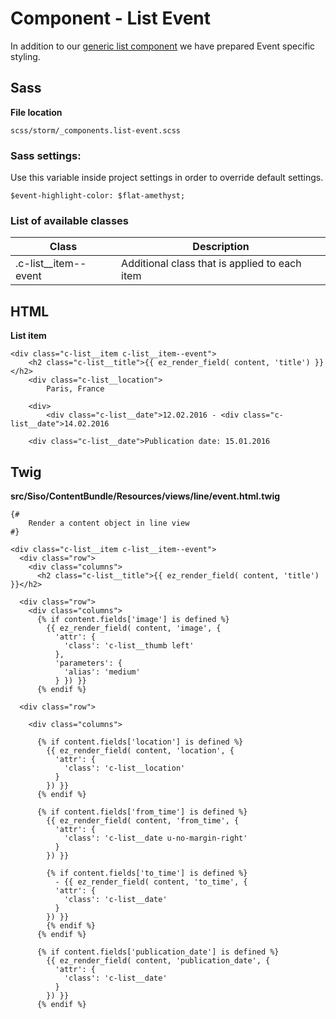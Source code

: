 # Component - List Event

In addition to our [generic list component](component_list.md) we have prepared Event specific styling.

## Sass

**File location**

``` 
scss/storm/_components.list-event.scss
```

### Sass settings:

Use this variable inside project settings in order to override default settings.

``` 
$event-highlight-color: $flat-amethyst;
```

### List of available classes

| Class                  | Description                                   |
| ---------------------- | --------------------------------------------- |
| .c-list__item--event | Additional class that is applied to each item |

## HTML

**List item**

``` 
<div class="c-list__item c-list__item--event">
    <h2 class="c-list__title">{{ ez_render_field( content, 'title') }}</h2>
    <div class="c-list__location">
        Paris, France
    
    <div>
        <div class="c-list__date">12.02.2016 - <div class="c-list__date">14.02.2016
    
    <div class="c-list__date">Publication date: 15.01.2016

```

## Twig

**src/Siso/ContentBundle/Resources/views/line/event.html.twig**

``` 
{#
    Render a content object in line view
#}

<div class="c-list__item c-list__item--event">
  <div class="row">
    <div class="columns">
      <h2 class="c-list__title">{{ ez_render_field( content, 'title') }}</h2>

  <div class="row">
    <div class="columns">
      {% if content.fields['image'] is defined %}
        {{ ez_render_field( content, 'image', {
          'attr': {
            'class': 'c-list__thumb left'
          },
          'parameters': {
            'alias': 'medium'
          } }) }}
      {% endif %}

  <div class="row">

    <div class="columns">

      {% if content.fields['location'] is defined %}
        {{ ez_render_field( content, 'location', {
          'attr': {
            'class': 'c-list__location'
          }
        }) }}
      {% endif %}

      {% if content.fields['from_time'] is defined %}
        {{ ez_render_field( content, 'from_time', {
          'attr': {
            'class': 'c-list__date u-no-margin-right'
          }
        }) }}

        {% if content.fields['to_time'] is defined %}
          - {{ ez_render_field( content, 'to_time', {
          'attr': {
            'class': 'c-list__date'
          }
        }) }}
        {% endif %}
      {% endif %}

      {% if content.fields['publication_date'] is defined %}
        {{ ez_render_field( content, 'publication_date', {
          'attr': {
            'class': 'c-list__date'
          }
        }) }}
      {% endif %}

```
